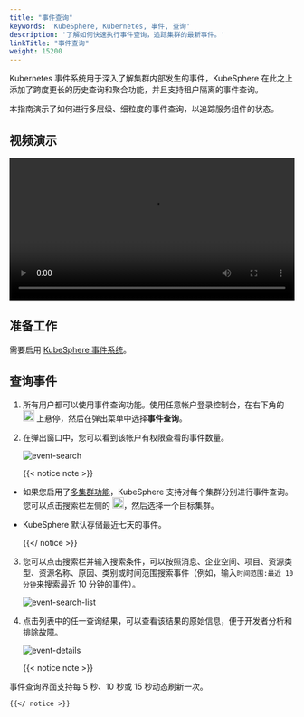 ```yaml
---
title: "事件查询"
keywords: 'KubeSphere, Kubernetes, 事件, 查询'
description: '了解如何快速执行事件查询，追踪集群的最新事件。'
linkTitle: "事件查询"
weight: 15200
---
```


Kubernetes 事件系统用于深入了解集群内部发生的事件，KubeSphere 在此之上添加了跨度更长的历史查询和聚合功能，并且支持租户隔离的事件查询。

本指南演示了如何进行多层级、细粒度的事件查询，以追踪服务组件的状态。

## 视频演示

<video controls="controls" style="width: 100% !important; height: auto !important;">
  <source type="video/mp4" src="https://kubesphere-community.pek3b.qingstor.com/videos/KubeSphere-v3.1.x-tutorial-videos/zh/KS311_200P010C202109_%E6%97%A5%E5%BF%97%E4%B8%8E%E4%BA%8B%E4%BB%B6%E6%9F%A5%E8%AF%A2.mp4">
</video>

## 准备工作

需要启用 [KubeSphere 事件系统](../../pluggable-components/events/)。

## 查询事件

1. 所有用户都可以使用事件查询功能。使用任意帐户登录控制台，在右下角的 <img src="/images/docs/zh-cn/toolbox/event-query/toolbox.png" width="20" /> 上悬停，然后在弹出菜单中选择**事件查询**。

2. 在弹出窗口中，您可以看到该帐户有权限查看的事件数量。

    ![event-search](/images/docs/zh-cn/toolbox/event-query/event-search.png)

    {{< notice note >}}

- 如果您启用了[多集群功能](../../multicluster-management/)，KubeSphere 支持对每个集群分别进行事件查询。您可以点击搜索栏左侧的 <img src="/images/docs/zh-cn/toolbox/event-query/drop-down-list.png" width='20' />，然后选择一个目标集群。

- KubeSphere 默认存储最近七天的事件。

    {{</ notice >}}

3. 您可以点击搜索栏并输入搜索条件，可以按照消息、企业空间、项目、资源类型、资源名称、原因、类别或时间范围搜索事件（例如，输入`时间范围:最近 10 分钟`来搜索最近 10 分钟的事件）。

    ![event-search-list](/images/docs/zh-cn/toolbox/event-query/event-search-list.png)

4. 点击列表中的任一查询结果，可以查看该结果的原始信息，便于开发者分析和排除故障。

    ![event-details](/images/docs/zh-cn/toolbox/event-query/event-details.png)

    {{< notice note >}}

事件查询界面支持每 5 秒、10 秒或 15 秒动态刷新一次。

    {{</ notice >}}

